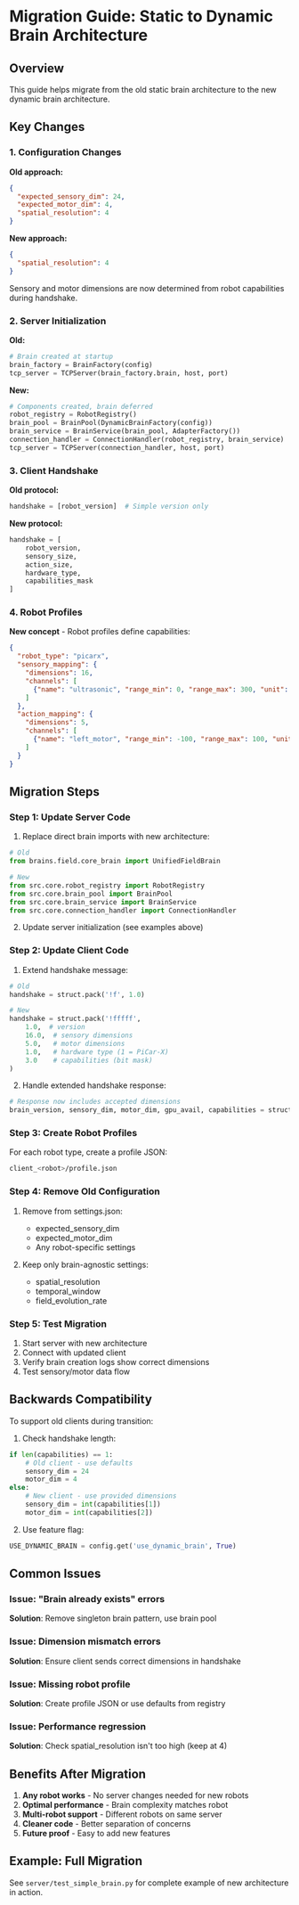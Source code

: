 # Migration Guide: Static to Dynamic Brain Architecture

## Overview

This guide helps migrate from the old static brain architecture to the new dynamic brain architecture.

## Key Changes

### 1. Configuration Changes

**Old approach:**
```json
{
  "expected_sensory_dim": 24,
  "expected_motor_dim": 4,
  "spatial_resolution": 4
}
```

**New approach:**
```json
{
  "spatial_resolution": 4
}
```

Sensory and motor dimensions are now determined from robot capabilities during handshake.

### 2. Server Initialization

**Old:**
```python
# Brain created at startup
brain_factory = BrainFactory(config)
tcp_server = TCPServer(brain_factory.brain, host, port)
```

**New:**
```python
# Components created, brain deferred
robot_registry = RobotRegistry()
brain_pool = BrainPool(DynamicBrainFactory(config))
brain_service = BrainService(brain_pool, AdapterFactory())
connection_handler = ConnectionHandler(robot_registry, brain_service)
tcp_server = TCPServer(connection_handler, host, port)
```

### 3. Client Handshake

**Old protocol:**
```python
handshake = [robot_version]  # Simple version only
```

**New protocol:**
```python
handshake = [
    robot_version,
    sensory_size,
    action_size,
    hardware_type,
    capabilities_mask
]
```

### 4. Robot Profiles

**New concept** - Robot profiles define capabilities:
```json
{
  "robot_type": "picarx",
  "sensory_mapping": {
    "dimensions": 16,
    "channels": [
      {"name": "ultrasonic", "range_min": 0, "range_max": 300, "unit": "cm"}
    ]
  },
  "action_mapping": {
    "dimensions": 5,
    "channels": [
      {"name": "left_motor", "range_min": -100, "range_max": 100, "unit": "%"}
    ]
  }
}
```

## Migration Steps

### Step 1: Update Server Code

1. Replace direct brain imports with new architecture:
```python
# Old
from brains.field.core_brain import UnifiedFieldBrain

# New
from src.core.robot_registry import RobotRegistry
from src.core.brain_pool import BrainPool
from src.core.brain_service import BrainService
from src.core.connection_handler import ConnectionHandler
```

2. Update server initialization (see examples above)

### Step 2: Update Client Code

1. Extend handshake message:
```python
# Old
handshake = struct.pack('!f', 1.0)

# New
handshake = struct.pack('!fffff',
    1.0,  # version
    16.0,  # sensory dimensions
    5.0,   # motor dimensions
    1.0,   # hardware type (1 = PiCar-X)
    3.0    # capabilities (bit mask)
)
```

2. Handle extended handshake response:
```python
# Response now includes accepted dimensions
brain_version, sensory_dim, motor_dim, gpu_avail, capabilities = struct.unpack('!fffff', response)
```

### Step 3: Create Robot Profiles

For each robot type, create a profile JSON:
```bash
client_<robot>/profile.json
```

### Step 4: Remove Old Configuration

1. Remove from settings.json:
   - expected_sensory_dim
   - expected_motor_dim
   - Any robot-specific settings

2. Keep only brain-agnostic settings:
   - spatial_resolution
   - temporal_window
   - field_evolution_rate

### Step 5: Test Migration

1. Start server with new architecture
2. Connect with updated client
3. Verify brain creation logs show correct dimensions
4. Test sensory/motor data flow

## Backwards Compatibility

To support old clients during transition:

1. Check handshake length:
```python
if len(capabilities) == 1:
    # Old client - use defaults
    sensory_dim = 24
    motor_dim = 4
else:
    # New client - use provided dimensions
    sensory_dim = int(capabilities[1])
    motor_dim = int(capabilities[2])
```

2. Use feature flag:
```python
USE_DYNAMIC_BRAIN = config.get('use_dynamic_brain', True)
```

## Common Issues

### Issue: "Brain already exists" errors
**Solution**: Remove singleton brain pattern, use brain pool

### Issue: Dimension mismatch errors
**Solution**: Ensure client sends correct dimensions in handshake

### Issue: Missing robot profile
**Solution**: Create profile JSON or use defaults from registry

### Issue: Performance regression
**Solution**: Check spatial_resolution isn't too high (keep at 4)

## Benefits After Migration

1. **Any robot works** - No server changes needed for new robots
2. **Optimal performance** - Brain complexity matches robot
3. **Multi-robot support** - Different robots on same server
4. **Cleaner code** - Better separation of concerns
5. **Future proof** - Easy to add new features

## Example: Full Migration

See `server/test_simple_brain.py` for complete example of new architecture in action.